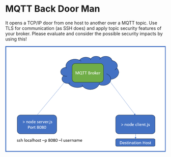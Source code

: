 # MQTT Back Door Man

It opens a TCP/IP door from one host to another over a MQTT topic. Use TLS for communication (as SSH does) and apply topic security features of your broker. Please evaluate and consider the possible security impacts by using this! 

![Overview](./doc/overview.png)
